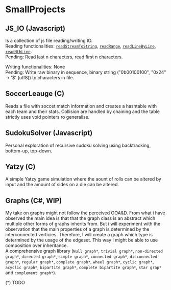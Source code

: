 # SmallProjects

## JS_IO (Javascript)
Is a collection of js file reading/writing IO.  
Reading functionalities: [`readStreamToString`](https://github.com/Brandhoej/SmallProjects/blob/44afe4735c2ac9715cd8a9a3c58ae7bbadc235f5/JS_IO/Read.js#L15), [`readRange`](https://github.com/Brandhoej/SmallProjects/blob/44afe4735c2ac9715cd8a9a3c58ae7bbadc235f5/JS_IO/Read.js#L25), [`readLineByLine`](https://github.com/Brandhoej/SmallProjects/blob/44afe4735c2ac9715cd8a9a3c58ae7bbadc235f5/JS_IO/Read.js#L40), [`readNthLine`](https://github.com/Brandhoej/SmallProjects/blob/44afe4735c2ac9715cd8a9a3c58ae7bbadc235f5/JS_IO/Read.js#L52).  
Pending: Read last n characters, read first n characters.  

Writing functionalities: None  
Pending: Write raw binary in sequence, binary string ("0b00100100", "0x24" -> '$' (utf8)) to characters in file.

## SoccerLeauge (C)
Reads a file with soccet match information and creates a hashtable with each team and their stats. Collision are handled by chaining and the table strictly uses void pointers ro generalise.

## SudokuSolver (Javascript)
Personal exploration of recursive sudoku solving using backtracking, bottom-up, top-down.

## Yatzy (C)
A simple Yatzy game simulation where the aount of rolls can be altered by input and the amount of sides on a die can be altered.

## Graphs (C#, WIP)
My take on graphs might not follow the perceived OOA&D. From what i have observed the main idea is that that the graph class is an abstract which multiple other forms of graphs inherits from. But i will experiment with the observation that the main properties of a graph is determined by the interconnected verticies. Therefore, I will create a graph which type is determined by the usage of the edgeset. This way I might be able to use composition over inheritance.  
A comprehensive graph library (`Null graph*`, `trivial graph*`, `non-directed graph*`, `directed graph*`, `simple graph*`, `connected graph*`, `disconnected graph*`, `regular graph*`, `complete graph*`, `wheel graph*`, `cyclic graph*`, `acyclic graph*`, `bipartite graph*`, `complete bipartite graph*`, `star grap*` and `complement graph*`). 

(*) TODO
